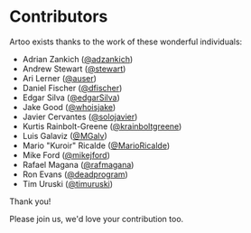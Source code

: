 # Contributors

Artoo exists thanks to the work of these wonderful individuals:

- Adrian Zankich ([@adzankich](https://github.com/adzankich))
- Andrew Stewart ([@stewart](https://github.com/stewart))
- Ari Lerner ([@auser](https://github.com/auser))
- Daniel Fischer ([@dfischer](https://github.com/dfischer))
- Edgar Silva ([@edgarSilva](https://github.com/edgarSilva))
- Jake Good ([@whoisjake](https://github.com/whoisjake))
- Javier Cervantes ([@solojavier](https://github.com/solojavier))
- Kurtis Rainbolt-Greene ([@krainboltgreene](https://github.com/krainboltgreene))
- Luis Galaviz ([@MGalv](https://github.com/MGalv))
- Mario "Kuroir" Ricalde ([@MarioRicalde](https://github.com/MarioRicalde))
- Mike Ford ([@mikejford](https://github.com/mikejford))
- Rafael Magana ([@rafmagana](https://github.com/rafmagana))
- Ron Evans ([@deadprogram](https://github.com/deadprogram))
- Tim Uruski ([@timuruski](https://github.com/timuruski))

Thank you!

Please join us, we'd love your contribution too.
